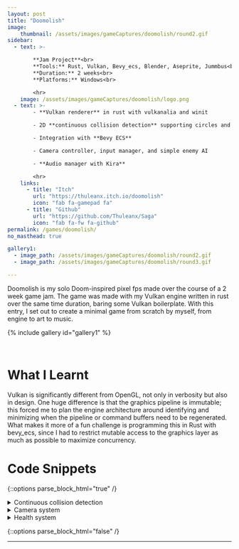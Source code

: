 ```yaml
---
layout: post
title: "Doomolish"
image: 
    thumbnail: /assets/images/gameCaptures/doomolish/round2.gif
sidebar:
  - text: >-

        **Jam Project**<br>
        **Tools:** Rust, Vulkan, Bevy_ecs, Blender, Aseprite, Jummbus<br>
        **Duration:** 2 weeks<br>
        **Platforms:** Windows<br>

        <hr>
    image: /assets/images/gameCaptures/doomolish/logo.png
  - text: >-
        - **Vulkan renderer** in rust with vulkanalia and winit

        - 2D **continuous collision detection** supporting circles and line segments

        - Integration with **Bevy ECS**

        - Camera controller, input manager, and simple enemy AI

        - **Audio manager with Kira**

        <hr>
    links:
      - title: "Itch"
        url: "https://thuleanx.itch.io/doomolish"
        icon: "fab fa-gamepad fa"
      - title: "Github"
        url: "https://github.com/Thuleanx/Saga"
        icon: "fab fa-fw fa-github"
permalink: /games/doomolish/
no_masthead: true

gallery1:
  - image_path: /assets/images/gameCaptures/doomolish/round2.gif
  - image_path: /assets/images/gameCaptures/doomolish/round3.gif

---
```


Doomolish is my solo Doom-inspired pixel fps made over the course of a 2 week game jam.
The game was made with my Vulkan engine written in rust over the same time duration, baring some Vulkan boilerplate.
With this entry, I set out to create a minimal game from scratch by myself, from engine to art to music.

{% include gallery id="gallery1" %}

<br>

# What I Learnt

Vulkan is significantly different from OpenGL, not only in verbosity but also in design.
One huge difference is that the graphics pipeline is immutable; this forced me to
plan the engine architecture around identifying and minimizing 
when the pipeline or command buffers need to be regenerated.
What makes it more of a fun challenge is programming this in Rust with bevy_ecs, 
since I had to restrict mutable access to the graphics layer as much as possible to maximize concurrency.

# Code Snippets

{::options parse_block_html="true" /}

<details><summary markdown="span">Continuous collision detection</summary>

I've written a blog detailing the derivation of Doomolish's collision detection 
[here](/math/continuous-collision/2024/03/24/doomolish-collision-detection.html).
It supports 2D continuous collision between static line-segments and dynamic circles, 
and boils down two functions, each using only 1 square root operation.
All the math also generalizes to 3D, allowing for fast continuous collision detection 
between ellipsoids and triangle.

```rust
fn penetration_time_circle_line(
    circle: Circle, 
    line_segment: LineSegment, 
    direction: Vector2<f32>
) -> Option<f32> {

    if direction.is_zero() {
        return None;
    }

    let normal_direction = line_segment.get_normal_scaled(circle.position);

    // this means the circle is moving perpendicular or away from the line segment
    // we can skip computation
    let moving_away = cgmath::dot(normal_direction, direction) >= 0.0;
    if moving_away {
        return None;
    }

    let end_position = direction + circle.position;

    // Let a = circle.position
    // Let b = circle.position + direction
    // Let c = line.0
    // Let d = line.1
    let badc = saga_utils::cross_2d(
        end_position - circle.position,
        line_segment.1 - line_segment.0,
    );
    let acdc = saga_utils::cross_2d(
        circle.position - line_segment.0,
        line_segment.1 - line_segment.0,
    );

    let quadratic_formula_a = badc * badc;
    let quadratic_formula_b = 2.0 * badc * acdc;
    let quadratic_formula_c = acdc * acdc - circle.radius * circle.radius * line_segment.len2();

    let is_solution_valid = |t: f32| {
        // checks if the intersection is in the part of the line we care about
        let p = direction * t + circle.position;
        let projection_onto_line =
            cgmath::dot(p - line_segment.0, line_segment.direction());

        let ray_intersects_capsule_segment =
            projection_onto_line >= 0.0 && projection_onto_line <= line_segment.len2();

        ray_intersects_capsule_segment
    };

    if let Ok(solutions) = saga_utils::solve_quadratic(quadratic_formula_a, quadratic_formula_b, quadratic_formula_c) {
        let does_solutions_has_both_signs = solutions.iter().fold(1.0, |a,b| a*b) <= 0.0;
        let is_first_solution_valid = solutions.iter().map(|&t| is_solution_valid(t)).nth(0).unwrap_or(false);

        let is_already_penetrating = does_solutions_has_both_signs && is_first_solution_valid;
        if is_already_penetrating {
            return Some(0.0);
        }

        return solutions.iter().find(|&&t| is_solution_valid(t) && t >= 0.0).map(|x| x.to_owned());
    }

    None
}
```

```rust
fn penetration_time_circle_point(
    circle: Circle, 
    point: Vector2<f32>, 
    direction: Vector2<f32>
) -> Option<f32> {

    let circle_to_point = point - circle.position;

    // We ignore collisions if ray goes away from circle
    if cgmath::dot(circle_to_point, direction) <= 0.0 {
        return None;
    }

    if circle_to_point.magnitude2() <= circle.radius * circle.radius {
        return Some(0.0);
    }

    let quadratic_formula_a = cgmath::dot(direction, direction);
    let quadratic_formula_b = -2.0 * cgmath::dot(direction, circle_to_point);
    let quadratic_formula_c =
        cgmath::dot(circle_to_point, circle_to_point) - circle.radius * circle.radius;

    let quadratic_solutions = saga_utils::solve_quadratic(
        quadratic_formula_a,
        quadratic_formula_b,
        quadratic_formula_c,
    );

    if let Ok(quadratic_solutions) = quadratic_solutions {
        return quadratic_solutions.iter().cloned().find(|&t| t >= 0.0);
    }

    None
}
```
</details>

<details><summary markdown="span">Camera system</summary>

Below is my implementation of DOOMolish's camera system with strafe tilting and
camera shake.

```rust
fn system_animate_camera(
    time: Res<Time>,
    mut trauma: ResMut<Trauma>,
    perlin: Local<Perlin>,
    button_input: Res<ButtonInput>,
    mut camera_z_rotation: Local<f32>,
    mut camera: Query<(&mut Position, &mut Rotation), With<Camera>>,
    player: Query<(&Position, &Rotation), (With<Player>, Without<Camera>)>,
) {
    const ROTATIONAL_SMOOTHING: f32 = 0.005;
    const TILT_SCALE: f32 = 0.5;
    const TRAUMA_DECAY_RATE_PER_SECOND: f32 = 3.0;
    const SHAKE_NOISE_SCROLL_SPEED : f32 = 50.0;
    let shake_scale = Vector3::new(10.0, 10.0, 5.0);

    if player.is_empty() || camera.is_empty() {
        return;
    }

    let (player_position, player_rotation) = player.single();
    let (mut camera_position, mut camera_rotation) = camera.single_mut();

    let movement_a = if button_input.is_key_down(Key::A) { 1 } else { 0 };
    let movement_d = if button_input.is_key_down(Key::D) { 1 } else { 0 };
    let horizontal_movement = (movement_d - movement_a) as f32;

    // frame rate independent lerp
    let smoothing_power = 1.0 - ROTATIONAL_SMOOTHING.powf(time.delta_seconds());
    let desired_rotation = TILT_SCALE * horizontal_movement;

    *camera_z_rotation =
        *camera_z_rotation * (1.0 - smoothing_power) + desired_rotation * smoothing_power;

    let tilt_rotation: Quat = Quaternion::from(Euler {
        x: Deg(0.0),
        y: Deg(0.0),
        z: Deg(*camera_z_rotation),
    });

    // screen shake calculation
    trauma.0 = (trauma.0 - time.delta_seconds() * TRAUMA_DECAY_RATE_PER_SECOND)
        .clamp(0.0, 1.0);

    let noise_sample = time.elapsed_seconds_f64() * SHAKE_NOISE_SCROLL_SPEED;

    let noise_x = perlin.get([0.0, noise_sample, 3.0]);
    let noise_y = perlin.get([100.0, noise_sample, 3.0]);
    let noise_z = perlin.get([200.0, noise_sample, 3.0]);

    let shake_intensity = trauma.0 * trauma.0;
    let shake = Vector3::new(
        noise_x as f32 * shake_scale.x,
        noise_y as f32 * shake_scale.y,
        noise_z as f32 * shake_scale.z,
    ) * shake_intensity;

    let shake_rotation: Quat = Quaternion::from(Euler {
        x: Deg(shake.x),
        y: Deg(shake.y),
        z: Deg(shake.z),
    });

    camera_position.0 = player_position.0;
    camera_rotation.0 = player_rotation.0 * tilt_rotation * shake_rotation;
}
```

</details>

<details><summary markdown="span">Health system</summary>

Applying damage and registering death are event-driven, meaning other systems 
need not have mutable access to Health to apply a damaging effect.
Additionally, processing deaths also involves removing meshes' draw calls from the 
command buffer and rebuilding it, so it makes sense to handle this event only when the
graphics device is idle.

```rust
#[derive(Component)]
pub struct Health {
    pub current_health: u32,
    pub max_health: u32,
}

#[derive(Event)]
pub struct DamageEvent {
    pub damage: u32,
    pub target: Entity,
    pub source: Entity,
}

#[derive(Event)]
pub struct DeathEvent {
    pub target: Entity,
}

fn system_register_damage(
    mut damage_events: EventReader<DamageEvent>,
    mut death_event_invoker: EventWriter<DeathEvent>,
    mut entities_with_health: Query<&mut Health>,
) {
    for damage_event in damage_events.read() {
        let health_query = entities_with_health.get_mut(damage_event.target);

        let mut health = match health_query {
            Ok(health) => health,
            Err(_) => continue,
        };

        let already_dead = health.current_health == 0;
        if already_dead {
            continue;
        }

        // Decrement health
        health.current_health = if health.current_health > damage_event.damage {
            health.current_health - damage_event.damage
        } else {
            death_event_invoker.send(DeathEvent {
                target: damage_event.target,
            });
            0
        };
    }
}

fn system_on_entity_death(
    mut graphics: ResMut<Graphics>,
    mut death_event_reader: EventReader<DeathEvent>,
    mut rebuild_command_writer: EventWriter<RebuildCommand>,
    entities_with_mesh: Query<
        (
            Entity,
            &Position,
            Option<&Mesh>,
            Option<&MainTexture>,
            Option<&MeshRenderingInfo>,
        ),
        Without<Player>,
    >,
    mut commands: Commands,
) {
    log::trace!("Cleaning up dead target");
    let all_dead_targets: HashSet<Entity> = death_event_reader
        .read()
        .map(|death_event| death_event.target)
        .collect();
    // We wait for device idle because we need to remove 
    // meshes from the pipeline
    unsafe {
        graphics.device_wait_idle().unwrap();
    }
    entities_with_mesh
        .iter()
        .filter(|(entity, _, _, _, _)| all_dead_targets.contains(entity))
        .for_each(
            |(entity, position, mesh, main_texture, mesh_rendering_info)| {
                if let (Some(mesh), Some(main_texture), Some(mesh_rendering_info)) =
                    (mesh, main_texture, mesh_rendering_info)
                {
                    saga_renderer::remove_mesh(
                        graphics.as_ref(),
                        mesh,
                        main_texture,
                        mesh_rendering_info,
                    );
                }
                commands.entity(entity).despawn();
                spawn_blood_pool(&mut graphics, &mut commands, position.0);
            },
        );
    rebuild_command_writer.send(RebuildCommand);
}

```
</details>

{::options parse_block_html="false" /}

----

